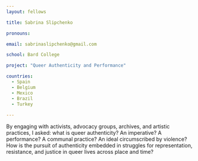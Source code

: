 ```yaml
---
layout: fellows

title: Sabrina Slipchenko

pronouns: 

email: sabrinaslipchenko@gmail.com

school: Bard College

project: "Queer Authenticity and Performance"

countries:
  - Spain
  - Belgium
  - Mexico
  - Brazil
  - Turkey
  
---
```


By engaging with activists, advocacy groups, archives, and artistic practices, I asked: what is queer authenticity? An imperative? A performance? A communal practice? An ideal circumscribed by violence? How is the pursuit of authenticity embedded in struggles for representation, resistance, and justice in queer lives across place and time?